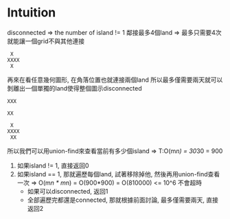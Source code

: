 # Intuition

disconnected => the number of island != 1
鄰接最多4個land => 最多只需要4次就能讓一個grid不與其他連接
```
 X
XXXX
 X
```

再來在看任意幾何圖形, 在角落位置也就連接兩個land
所以最多僅需要兩天就可以剝離出一個單獨的land使得整個圖示disconnected
```
XXX

XX

 X
XXXX
 XX
```

所以我們可以用union-find來查看當前有多少個island => T:O(m*n) = 30*30 = 900
1. 如果island != 1, 直接返回0
2. 如果island == 1, 那就遍歷每個land, 試著移除掉他, 然後再用union-find查看一次 => O(m*n * m*n) = O(900*900) = O(810000) <= 10^6 不會超時
    - 如果可以disconnected, 返回1
    - 全部遍歷完都還是connected, 那就根據前面討論, 最多僅需要兩天, 直接返回2